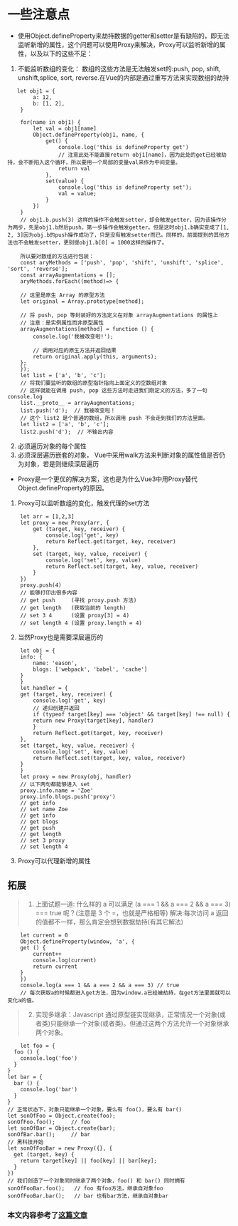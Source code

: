 # 一些注意点

* 使用Object.defineProperty来劫持数据的getter和setter是有缺陷的，即无法监听新增的属性，这个问题可以使用Proxy来解决，Proxy可以监听新增的属性，以及以下的这些不足：
1. 不能监听数组的变化： 数组的这些方法是无法触发set的:push, pop, shift, unshift,splice, sort, reverse.在Vue的内部是通过重写方法来实现数组的劫持
```
   let obj1 = {
        a: 12,
        b: [1, 2],
    }

    for(name in obj1) {
        let val = obj1[name]
        Object.defineProperty(obj1, name, {
            get() {
                console.log('this is defineProperty get')
                // 注意此处不能直接return obj1[name]，因为此处的get已经被劫持，会不断陷入这个循环，所以要用一个局部的变量val来作为中间变量。
                return val
            }, 
            set(value) {
                console.log('this is defineProperty set');
                val = value;
            }
        })
    }
    // obj1.b.push(3) 这样的操作不会触发setter，却会触发getter，因为该操作分为两步，先是obj1.b然后push，第一步操作会触发getter。但是这时obj1.b确实变成了[1, 2, 3]因为obj.b的push操作成功了，只是没有触发setter而已。同样的，前面提到的其他方法也不会触发setter，更别提obj1.b[0] = 1000这样的操作了。

    所以要对数组的方法进行包装：
    const aryMethods = ['push', 'pop', 'shift', 'unshift', 'splice', 'sort', 'reverse'];
    const arrayAugmentations = [];
    aryMethods.forEach((method)=> {

    // 这里是原生 Array 的原型方法
    let original = Array.prototype[method];

    // 将 push, pop 等封装好的方法定义在对象 arrayAugmentations 的属性上
    // 注意：是实例属性而非原型属性
    arrayAugmentations[method] = function () {
        console.log('我被改变啦!');

        // 调用对应的原生方法并返回结果
        return original.apply(this, arguments);
    };
    });
    let list = ['a', 'b', 'c'];
    // 将我们要监听的数组的原型指针指向上面定义的空数组对象
    // 这样就能在调用 push, pop 这些方法时走进我们刚定义的方法，多了一句 console.log
    list.__proto__ = arrayAugmentations;
    list.push('d');  // 我被改变啦！
    // 这个 list2 是个普通的数组，所以调用 push 不会走到我们的方法里面。
    let list2 = ['a', 'b', 'c'];
    list2.push('d');  // 不输出内容

```
2. 必须遍历对象的每个属性
3. 必须深层遍历嵌套的对象， Vue中采用walk方法来判断对象的属性值是否仍为对象，若是则继续深层遍历

* Proxy是一个更优的解决方案，这也是为什么Vue3中用Proxy替代Object.defineProperty的原因。

1. Proxy可以监听数组的变化，触发代理的set方法

```
    let arr = [1,2,3]
    let proxy = new Proxy(arr, {
        get (target, key, receiver) {
            console.log('get', key)
            return Reflect.get(target, key, receiver)
        },
        set (target, key, value, receiver) {
            console.log('set', key, value)
            return Reflect.set(target, key, value, receiver)
        }
    })
    proxy.push(4)
    // 能够打印出很多内容
    // get push     (寻找 proxy.push 方法)
    // get length   (获取当前的 length)
    // set 3 4      (设置 proxy[3] = 4)
    // set length 4 (设置 proxy.length = 4)
```

2. 当然Proxy也是需要深层遍历的

```
    let obj = {
    info: {
        name: 'eason',
        blogs: ['webpack', 'babel', 'cache']
    }
    }
    let handler = {
    get (target, key, receiver) {
        console.log('get', key)
        // 递归创建并返回
        if (typeof target[key] === 'object' && target[key] !== null) {
        return new Proxy(target[key], handler)
        }
        return Reflect.get(target, key, receiver)
    },
    set (target, key, value, receiver) {
        console.log('set', key, value)
        return Reflect.set(target, key, value, receiver)
    }
    }
    let proxy = new Proxy(obj, handler)
    // 以下两句都能够进入 set
    proxy.info.name = 'Zoe'
    proxy.info.blogs.push('proxy')
    // get info
    // set name Zoe
    // get info
    // get blogs
    // get push
    // get length
    // set 3 proxy
    // set length 4
```

3. Proxy可以代理新增的属性

## 拓展
> 1. 上面试题一道:
什么样的 a 可以满足 (a === 1 && a === 2 && a === 3) === true 呢？(注意是 3 个 =，也就是严格相等)
解决:每次访问 a 返回的值都不一样，那么肯定会想到数据劫持(有其它解法)

```
    let current = 0
    Object.defineProperty(window, 'a', {
    get () {
        current++
        console.log(current)
        return current
    }
    })
    console.log(a === 1 && a === 2 && a === 3) // true
    // 每次获取a的时候都进入get方法，因为window.a已经被劫持，在get方法里面就可以变化a的值。
```

> 2. 实现多继承：Javascript 通过原型链实现继承，正常情况一个对象(或者类)只能继承一个对象(或者类)。但通过这两个方法允许一个对象继承两个对象。

```
    let foo = {
  foo () {
    console.log('foo')
  }
}
let bar = {
  bar () {
    console.log('bar')
  }
}
// 正常状态下，对象只能继承一个对象，要么有 foo()，要么有 bar()
let sonOfFoo = Object.create(foo);
sonOfFoo.foo();     // foo
let sonOfBar = Object.create(bar);
sonOfBar.bar();     // bar
// 黑科技开始
let sonOfFooBar = new Proxy({}, {
  get (target, key) {
    return target[key] || foo[key] || bar[key];
  }
})
// 我们创造了一个对象同时继承了两个对象，foo() 和 bar() 同时拥有
sonOfFooBar.foo();   // foo 有foo方法，继承自对象foo
sonOfFooBar.bar();   // bar 也有bar方法，继承自对象bar
```




### 本文内容参考了[这篇文章](https://mp.weixin.qq.com/s/SPoxin9LYJ4Bp0goliEaUw)